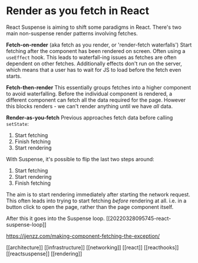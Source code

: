 # Render as you fetch in React

React Suspense is aiming to shift some paradigms in React. There's two main non-suspense render patterns involving fetches.

**Fetch-on-render** (aka fetch as you render, or 'render-fetch waterfalls')
Start fetching after the component has been rendered on screen. Often using a `useEffect` hook. This leads to waterfall-ing issues as fetches are often dependent on other fetches. Additionally effects don't run on the server, which means that a user has to wait for JS to load before the fetch even starts.

**Fetch-then-render**
This essentially groups fetches into a higher component to avoid waterfalling. Before the individual component is rendered, a different component can fetch all the data required for the page. However this blocks renders - we can't render anything until we have _all_ data.

**Render-as-you-fetch**
Previous approaches fetch data before calling `setState`:
1. Start fetching
2. Finish fetching
3. Start rendering

With Suspense, it's possible to flip the last two steps around:
1. Start fetching
2. Start rendering
3. Finish fetching

The aim is to start rendering immediately after starting the network request. This often leads into trying to start fetching _before_ rendering at all. i.e. in a button click to open the page, rather than the page component itself.

After this it goes into the Suspense loop. [[20220328095745-react-suspense-loop]]

https://jjenzz.com/making-component-fetching-the-exception/

[[architecture]]
[[infrastructure]]
[[networking]]
[[react]]
[[reacthooks]]
[[reactsuspense]]
[[rendering]]